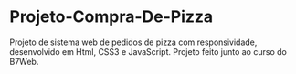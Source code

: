 # Projeto-Compra-De-Pizza
Projeto de sistema web de pedidos de pizza com responsividade, desenvolvido em Html, CSS3 e JavaScript. Projeto feito junto ao curso do B7Web. 
